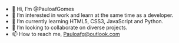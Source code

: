 - 👋 Hi, I’m @PauloafGomes
- 👀 I’m interested in work and learn at the same time as a developer.
- 🌱 I’m currently learning HTML5, CSS3, JavaScript and Python. 
- 💞️ I’m looking to collaborate on diverse projects.
- 📫 How to reach me, Pauloafg@outlook.com

<!---
PauloafGomes/PauloafGomes is a ✨ special ✨ repository because its `README.md` (this file) appears on your GitHub profile.
You can click the Preview link to take a look at your changes.
--->

